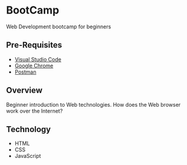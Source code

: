 # BootCamp

Web Development bootcamp for beginners

## Pre-Requisites

- [Visual Studio Code](https://code.visualstudio.com/)
- [Google Chrome](https://www.google.com/chrome/index.html)
- [Postman](https://www.postman.com/)

## Overview

Beginner introduction to Web technologies. How does the Web browser work over the Internet?

## Technology

- HTML
- CSS
- JavaScript
